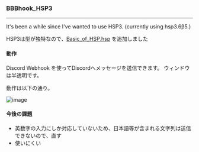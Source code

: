 ### BBBhook_HSP3
-------------------------------
It's been a while since I've wanted to use HSP3.
(currently using hsp3.6β5.)

HSP3は型が独特なので、[Basic_of_HSP.hsp](https://github.com/Fukuda-B/BBBhook_HSP3/blob/master/Basic_of_HSP.hsp) を追加しました
  

#### 動作
Discord Webhook を使ってDiscordへメッセージを送信できます。
ウィンドウは半透明です。  
  
動作は以下の通り。  
  

![image](https://user-images.githubusercontent.com/60131202/111424197-c0f0fc80-8734-11eb-99cd-6758bb052b8d.png)

#### 今後の課題
+ 英数字の入力にしか対応していないため、日本語等が含まれる文字列は送信できないので、直す  
+ 使いにくい
